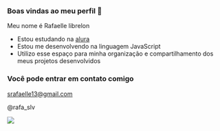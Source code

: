 ### Boas vindas ao meu perfil 💙

Meu nome é Rafaelle librelon

- Estou estudando na [alura](https://www.alura.com.br)
- Estou me desenvolvendo na linguagem JavaScript
- Utilizo esse espaço para minha organização e compartilhamento dos meus projetos desenvolvidos

### Você pode entrar em contato comigo

srafaelle13@gmail.com

@rafa_slv

![](https://tenor.com/btF9G.gif)
